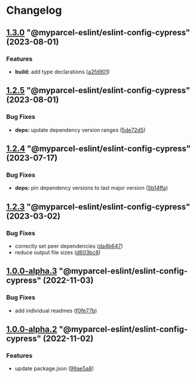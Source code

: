 # Changelog

<!-- MONODEPLOY:BELOW -->

## [1.3.0](https://github/myparcelnl/eslint/compare/@myparcel-eslint/eslint-config-cypress@1.2.5...@myparcel-eslint/eslint-config-cypress@1.3.0) "@myparcel-eslint/eslint-config-cypress" (2023-08-01)


### Features

* **build:** add type declarations ([a2fd901](https://github/myparcelnl/eslint/commit/a2fd901740f9ee4a536f7672ebf0f46441512697))




## [1.2.5](https://github/myparcelnl/eslint/compare/@myparcel-eslint/eslint-config-cypress@1.2.4...@myparcel-eslint/eslint-config-cypress@1.2.5) "@myparcel-eslint/eslint-config-cypress" (2023-08-01)


### Bug Fixes

* **deps:** update dependency version ranges ([5de72d5](https://github/myparcelnl/eslint/commit/5de72d5238ff39c4b010926c159bcaeb4b8ccf53))




## [1.2.4](https://github/myparcelnl/eslint/compare/@myparcel-eslint/eslint-config-cypress@1.2.3...@myparcel-eslint/eslint-config-cypress@1.2.4) "@myparcel-eslint/eslint-config-cypress" (2023-07-17)


### Bug Fixes

* **deps:** pin dependency versions to last major version ([5b14ffa](https://github/myparcelnl/eslint/commit/5b14ffa38c220bd614d46bfe61845c40e638255c))




## [1.2.3](https://github/myparcelnl/eslint/compare/@myparcel-eslint/eslint-config-cypress@1.2.2...@myparcel-eslint/eslint-config-cypress@1.2.3) "@myparcel-eslint/eslint-config-cypress" (2023-03-02)


### Bug Fixes

* correctly set peer dependencies ([da4b647](https://github/myparcelnl/eslint/commit/da4b6474c8f3b996ecfb3fe571c46e4c97eb0104))
* reduce output file sizes ([d603bc8](https://github/myparcelnl/eslint/commit/d603bc80a73f0911e6734fcbf2049bf110704821))




## [1.0.0-alpha.3](https://github/myparcelnl/eslint/compare/@myparcel-eslint/eslint-config-cypress@1.0.0-alpha.2...@myparcel-eslint/eslint-config-cypress@1.0.0-alpha.3) "@myparcel-eslint/eslint-config-cypress" (2022-11-03)


### Bug Fixes

* add individual readmes ([f0fe77b](https://github/myparcelnl/eslint/commit/f0fe77bd13668afdc7472d474aa967771945ae99))




## [1.0.0-alpha.2](https://github/myparcelnl/eslint/compare/@myparcel-eslint/eslint-config-cypress@1.0.0-alpha.0...@myparcel-eslint/eslint-config-cypress@1.0.0-alpha.2) "@myparcel-eslint/eslint-config-cypress" (2022-11-02)


### Features

* update package.json ([99ae5a8](https://github/myparcelnl/eslint/commit/99ae5a866389101f92e0b7ea077306d9dabb44e4))


